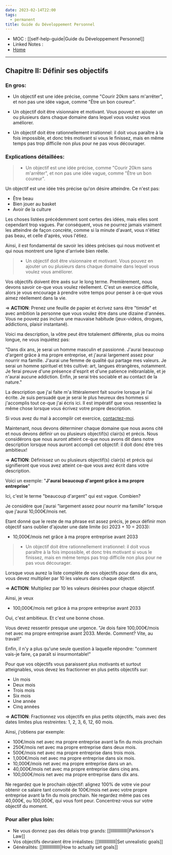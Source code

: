 ```yaml
---
date: 2023-02-14T22:00
tags:
  - permanent
title: Guide du Développement Personnel
---
```

- MOC : [[self-help-guide|Guide du Développement Personnel]]
- Linked Notes : 
- [Home](https://misudashi.ga/)
----------
## Chapitre II: Définir ses objectifs

### En gros:
- Un objectif est une idée précise, comme "Courir 20km sans m'arrêter", et non pas une idée vague, comme "Être un bon coureur".

- Un objectif doit être visionnaire et motivant. Vous pouvez en ajouter un ou plusieurs dans chaque domaine dans lequel vous voulez vous améliorer.

- Un objectif doit être rationnellement irrationnel: il doit vous paraître à la fois impossible, et donc très motivant si vous le finissez, mais en même temps pas trop difficile non plus pour ne pas vous décourager.

### Explications détaillées:

> - Un objectif est une idée précise, comme "Courir 20km sans m'arrêter", et non pas une idée vague, comme "Être un bon coureur".

Un objectif est une idée très précise qu'on désire atteindre. Ce n'est pas:

- Être beau
- Bien jouer au basket
- Avoir de la culture

Les choses listées précédemment sont certes des idées, mais elles sont cependant trop vagues. Par conséquent, vous ne pourrez jamais vraiment les atteindre de façon concrète, comme si la minute d'avant, vous n'étiez pas beau, et celle d'après, vous l'étiez.

Ainsi, il est fondamental de savoir les idées précises qui nous motivent et qui nous montrent une ligne d'arrivée bien réelle.

> - Un objectif doit être visionnaire et motivant. Vous pouvez en ajouter un ou plusieurs dans chaque domaine dans lequel vous voulez vous améliorer.

Vos objectifs doivent être axés sur le long terme. Premièrement, nous devons savoir ce-que vous voulez réellement. C'est un exercice difficile, alors je vous encourage à prendre votre temps pour penser à ce-que vous aimez réellement dans la vie. 

=> **ACTION**: Prenez une feuille de papier et écrivez sans être "timide" et avec ambition la personne que vous voulez être dans une dizaine d'années. Vous ne pouvez pas inclure une mauvaise habitude (jeux-vidéos, drogues, addictions, plaisir instantané).

Voici ma description, la vôtre peut être totalement différente, plus ou moins longue, ne vous inquiétez pas:

"Dans dix ans, je serai un homme masculin et passionné. J'aurai beaucoup d'argent grâce à ma propre entreprise, et j'aurai largement assez pour nourrir ma famille. J'aurai une femme de qualité qui partage mes valeurs. Je serai un homme spirituel et très cultivé: art, langues étrangères, notamment. Je ferai preuve d'une présence d'esprit et d'une patience inébranlable, et je n'aurai aucune addiction. Enfin, je serai très sociable et au contact de la nature."

La description que j'ai faite m'a littéralement fait sourire lorsque je l'ai écrite. Je suis persuadé que je serai le plus heureux des hommes si j'accomplis tout ce-que j'ai écris ici. Il est impératif que vous ressentiez la même chose lorsque vous écrivez votre propre description. 

Si vous avez du mal à accomplir cet exercice, [contactez-moi](https://discord.gg/UJaSawbcp3).

Maintenant, nous devons déterminer chaque domaine que nous avons cité et nous devons définir un ou plusieurs objectif(s) clair(s) et précis. Nous considérons que nous auront atteint ce-que nous avons dit dans notre description lorsque nous auront accompli cet objectif: il doit donc être très ambitieux!

=> **ACTION**: Définissez un ou plusieurs objectif(s) clair(s) et précis qui signifieront que vous avez atteint ce-que vous avez écrit dans votre description.

Voici un exemple: "**J'aurai beaucoup d'argent grâce à ma propre entreprise**"

Ici, c'est le terme "beaucoup d'argent" qui est vague. Combien? 

Je considère que j'aurai "largement assez pour nourrir ma famille" lorsque que j'aurai 10,000€/mois net.

Etant donné que le reste de ma phrase est assez précis, je peux définir mon objectif sans oublier d'ajouter une date limite (ici 2023 + 10 = 2033):

- 10,000€/mois net grâce à ma propre entreprise avant 2033

> - Un objectif doit être rationnellement irrationnel: il doit vous paraître à la fois impossible, et donc très motivant si vous le finissez, mais en même temps pas trop difficile non plus pour ne pas vous décourager.

Lorsque vous aurez la liste complète de vos objectifs pour dans dix ans, vous devez multiplier par 10 les valeurs dans chaque objectif.

=> **ACTION**: Multipliez par 10 les valeurs désirées pour chaque objectif.

Ainsi, je veux

- 100,000€/mois net grâce à ma propre entreprise avant 2033

Oui, c'est ambitieux. Et c'est une bonne chose. 

Vous devez ressentir presque une urgence. "Je dois faire 100,000€/mois net avec ma propre entreprise avant 2033. Merde. Comment? Vite, au travail!"

Enfin, il n'y a plus qu'une seule question à laquelle répondre: "comment vais-je faire, ça paraît si insurmontable!"

Pour que vos objectifs vous paraissent plus motivants et surtout atteignables, vous devez les fractionner en plus petits objectifs sur:

- Un mois
- Deux mois
- Trois mois
- Six mois
- Une année
- Cinq années

=> **ACTION**: Fractionnez vos objectifs en plus petits objectifs, mais avec des dates limites plus restreintes: 1, 2, 3, 6, 12, 60 mois.

Ainsi, j'obtiens par exemple:

- 100€/mois net avec ma propre entreprise avant la fin du mois prochain
- 250€/mois net avec ma propre entreprise dans deux mois.
- 500€/mois net avec ma propre entreprise dans trois mois.
- 1,000€/mois net avec ma propre entreprise dans six mois.
- 10,000€/mois net avec ma propre entreprise dans un an.
- 40,000€/mois net avec ma propre entreprise dans cinq ans.
- 100,000€/mois net avec ma propre entreprise dans dix ans.

Ne regardez que le prochain objectif: alignez 100% de votre vie pour obtenir ce salaire tant convoité de 100€/mois net avec votre propre entreprise avant la fin du mois prochain. Ne regardez même pas ces 40,000€, ou 100,000€, qui vous font peur. Concentrez-vous sur votre objectif du moment.

### Pour aller plus loin:

- Ne vous donnez pas des délais trop grands: [[lIIlIlIIIllllll|Parkinson's Law]]
- Vos objectifs devraient être irréalistes: [[llIIlllIIllIllI|Set unrealistic goals]]
- Généralités: [[lllIlIIlIIllIII|How to actually set goals]]






